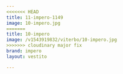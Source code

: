 ```yaml
---
<<<<<<< HEAD
title: 11-impero-1149
image: 10-impero.jpg
=======
title: 10-impero
image: /v1543919832/viterbo/10-impero.jpg
>>>>>>> cloudinary major fix
brand: impero
layout: vestito

---
```

